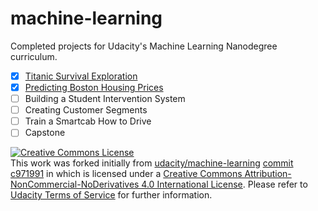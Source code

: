 # machine-learning
Completed projects for Udacity's Machine Learning Nanodegree curriculum.

  - [x] [Titanic Survival Exploration](projects/titanic_survival_exploration/Titanic_Survival_Exploration.ipynb)
  - [x] [Predicting Boston Housing Prices](projects/boston_housing/boston_housing.ipynb)
  - [ ] Building a Student Intervention System
  - [ ] Creating Customer Segments
  - [ ] Train a Smartcab How to Drive
  - [ ] Capstone

<a rel="license" href="http://creativecommons.org/licenses/by-nc-nd/4.0/"><img alt="Creative Commons License" style="border-width:0" src="https://i.creativecommons.org/l/by-nc-nd/4.0/88x31.png" /></a><br />This work was forked initially from [udacity/machine-learning](https://github.com/udacity/machine-learning) [commit c971991](https://github.com/udacity/machine-learning/tree/c971991fd35e20e66ce5fa6a2bac2f9ab0951312) in which is licensed under a <a rel="license" href="http://creativecommons.org/licenses/by-nc-nd/4.0/">Creative Commons Attribution-NonCommercial-NoDerivatives 4.0 International License</a>. Please refer to [Udacity Terms of Service](https://www.udacity.com/legal) for further information.
